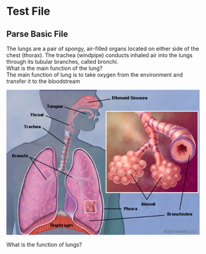 # Test File

## Parse Basic File

<div class="anki-cloze">
<div class="cloze-text">
The <span class="c1"> lungs</span> are a pair of spongy, air-filled organs located on either side of the chest (thorax). The <span class="c2"> trachea</span> (windpipe) conducts inhaled air into the lungs through its tubular branches, called <span class="c3"> bronchi</span>.
</div>
<div class="extra">

<img src="assets/2021-01-03-22-33-53.png" alt="" hidden>

</div>
</div>

<div class="anki-basic">
<div class="front">What is the main function of the lung?</div>
<div class="back">The main function of lung is to take oxygen from the environment and transfer it to the bloodstream

![](assets/2021-01-03-22-32-35.png)

</div>
</div>

<div class="anki-basic">
<div class="front">
What is the function of lungs?
</div></div>
